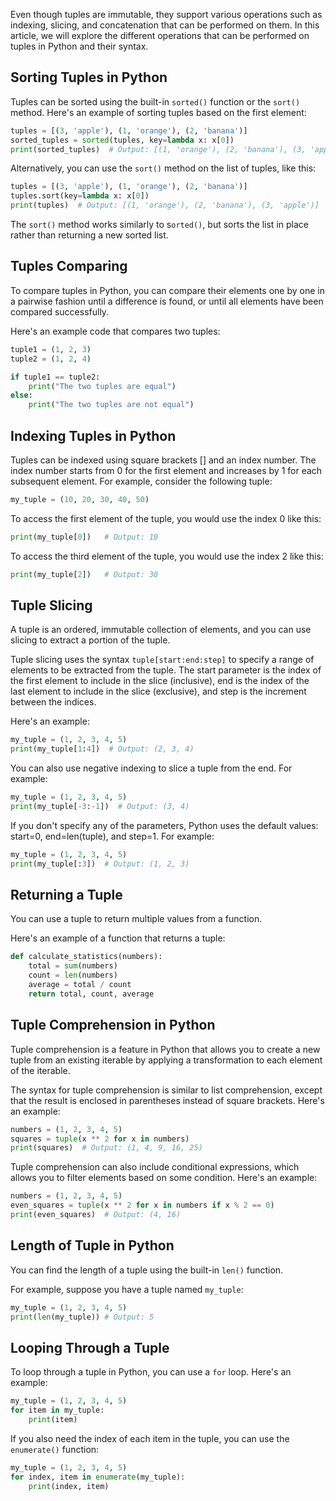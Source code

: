 Even though tuples are immutable, they support various operations such as indexing, slicing, and concatenation that can be performed on them. In this article, we will explore the different operations that can be performed on tuples in Python and their syntax.

## Sorting Tuples in Python

Tuples can be sorted using the built-in `sorted()` function or the `sort()` method. Here's an example of sorting tuples based on the first element:

```python
tuples = [(3, 'apple'), (1, 'orange'), (2, 'banana')]
sorted_tuples = sorted(tuples, key=lambda x: x[0])
print(sorted_tuples)  # Output: [(1, 'orange'), (2, 'banana'), (3, 'apple')]
```

Alternatively, you can use the `sort()` method on the list of tuples, like this:

```python
tuples = [(3, 'apple'), (1, 'orange'), (2, 'banana')]
tuples.sort(key=lambda x: x[0])
print(tuples)  # Output: [(1, 'orange'), (2, 'banana'), (3, 'apple')]
```

The `sort()` method works similarly to s`orted()`, but sorts the list in place rather than returning a new sorted list.

## Tuples Comparing

To compare tuples in Python, you can compare their elements one by one in a pairwise fashion until a difference is found, or until all elements have been compared successfully.

Here's an example code that compares two tuples:

```python
tuple1 = (1, 2, 3)
tuple2 = (1, 2, 4)

if tuple1 == tuple2:
    print("The two tuples are equal")
else:
    print("The two tuples are not equal")
```

## Indexing Tuples in Python

Tuples can be indexed using square brackets [] and an index number. The index number starts from 0 for the first element and increases by 1 for each subsequent element. For example, consider the following tuple:

```python
my_tuple = (10, 20, 30, 40, 50)
```

To access the first element of the tuple, you would use the index 0 like this:

```python
print(my_tuple[0])   # Output: 10
```

To access the third element of the tuple, you would use the index 2 like this:

```python
print(my_tuple[2])   # Output: 30
```

## Tuple Slicing

A tuple is an ordered, immutable collection of elements, and you can use slicing to extract a portion of the tuple.

Tuple slicing uses the syntax `tuple[start:end:step]` to specify a range of elements to be extracted from the tuple. The start parameter is the index of the first element to include in the slice (inclusive), end is the index of the last element to include in the slice (exclusive), and step is the increment between the indices.

Here's an example:

```python
my_tuple = (1, 2, 3, 4, 5)
print(my_tuple[1:4])  # Output: (2, 3, 4)
```

You can also use negative indexing to slice a tuple from the end. For example:

```python
my_tuple = (1, 2, 3, 4, 5)
print(my_tuple[-3:-1])  # Output: (3, 4)
```

If you don't specify any of the parameters, Python uses the default values: start=0, end=len(tuple), and step=1. For example:

```python
my_tuple = (1, 2, 3, 4, 5)
print(my_tuple[:3])  # Output: (1, 2, 3)
```

## Returning a Tuple

You can use a tuple to return multiple values from a function.

Here's an example of a function that returns a tuple:

```python
def calculate_statistics(numbers):
    total = sum(numbers)
    count = len(numbers)
    average = total / count
    return total, count, average
```

## Tuple Comprehension in Python

Tuple comprehension is a feature in Python that allows you to create a new tuple from an existing iterable by applying a transformation to each element of the iterable.

The syntax for tuple comprehension is similar to list comprehension, except that the result is enclosed in parentheses instead of square brackets. Here's an example:

```python
numbers = (1, 2, 3, 4, 5)
squares = tuple(x ** 2 for x in numbers)
print(squares)  # Output: (1, 4, 9, 16, 25)
```

Tuple comprehension can also include conditional expressions, which allows you to filter elements based on some condition. Here's an example:

```python
numbers = (1, 2, 3, 4, 5)
even_squares = tuple(x ** 2 for x in numbers if x % 2 == 0)
print(even_squares)  # Output: (4, 16)
```

## Length of Tuple in Python

You can find the length of a tuple using the built-in `len()` function.

For example, suppose you have a tuple named `my_tuple`:

```python
my_tuple = (1, 2, 3, 4, 5)
print(len(my_tuple)) # Output: 5
```

## Looping Through a Tuple

To loop through a tuple in Python, you can use a `for` loop. Here's an example:

```python
my_tuple = (1, 2, 3, 4, 5)
for item in my_tuple:
    print(item)
```

If you also need the index of each item in the tuple, you can use the `enumerate()` function:

```python
my_tuple = (1, 2, 3, 4, 5)
for index, item in enumerate(my_tuple):
    print(index, item)
```
